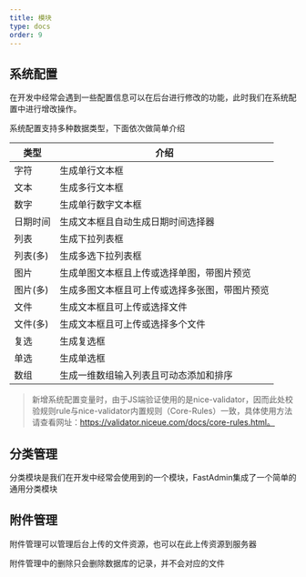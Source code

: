 ```yaml
---
title: 模块
type: docs
order: 9
---
```


## 系统配置

在开发中经常会遇到一些配置信息可以在后台进行修改的功能，此时我们在系统配置中进行增改操作。

系统配置支持多种数据类型，下面依次做简单介绍

| 类型    | 介绍                      |
| ----- | ----------------------- |
| 字符    | 生成单行文本框                 |
| 文本    | 生成多行文本框                 |
| 数字    | 生成单行数字文本框               |
| 日期时间  | 生成文本框且自动生成日期时间选择器       |
| 列表    | 生成下拉列表框                 |
| 列表(多) | 生成多选下拉列表框               |
| 图片    | 生成单图文本框且上传或选择单图，带图片预览   |
| 图片(多) | 生成多图文本框且可上传或选择多张图，带图片预览 |
| 文件    | 生成文本框且可上传或选择文件          |
| 文件(多) | 生成文本框且可上传或选择多个文件        |
| 复选    | 生成复选框                   |
| 单选    | 生成单选框                   |
| 数组    | 生成一维数组输入列表且可动态添加和排序     |

> 新增系统配置变量时，由于JS端验证使用的是nice-validator，因而此处校验规则rule与nice-validator内置规则（Core-Rules）一致，具体使用方法请查看网址：https://validator.niceue.com/docs/core-rules.html。

## 分类管理

分类模块是我们在开发中经常会使用到的一个模块，FastAdmin集成了一个简单的通用分类模块

## 附件管理

附件管理可以管理后台上传的文件资源，也可以在此上传资源到服务器

附件管理中的删除只会删除数据库的记录，并不会对应的文件